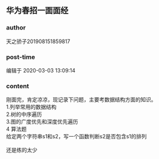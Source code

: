 ## 华为春招一面面经
### author 
天之骄子201908151859817
### post-time 

编辑于  2020-03-03 13:09:14
### content 
<div class="post-topic-des nc-post-content">
 刚面完，肯定凉凉，现记录下问题，主要考数据结构方面的知识。
 <br/>
 1.列举常用的数据结构
 <br/>
 2.树的中序遍历
 <br/>
 3.图的广度优先和深度优先遍历
 <br/>
 4 算法题
 <br/>
 给定两个字符串s1和s2，写一个函数判断s2是否包含s1的排列
 <br/>
 <br/>
 还是练的太少
 <br/>
 <br/>
</div>
